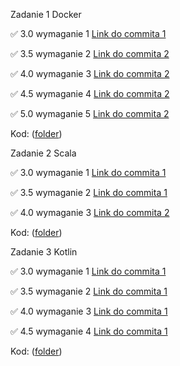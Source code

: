 Zadanie 1 Docker

✅ 3.0 wymaganie 1 [Link do commita 1](https://github.com/BStchw/ebiznes_2025/commit/10a9073aca4795b69f52fdd89bbd92e00da31147)

✅ 3.5 wymaganie 2 [Link do commita 2](https://github.com/BStchw/ebiznes_2025/commit/1fda2665613aa0a2870cb441c8d78eccff41a280)

✅ 4.0 wymaganie 3 [Link do commita 2](https://github.com/BStchw/ebiznes_2025/commit/1fda2665613aa0a2870cb441c8d78eccff41a280)

✅ 4.5 wymaganie 4 [Link do commita 2](https://github.com/BStchw/ebiznes_2025/commit/1fda2665613aa0a2870cb441c8d78eccff41a280)

✅ 5.0 wymaganie 5 [Link do commita 2](https://github.com/BStchw/ebiznes_2025/commit/1fda2665613aa0a2870cb441c8d78eccff41a280)

Kod: ([folder](https://github.com/BStchw/ebiznes_2025/tree/main/Projekt1))

Zadanie 2 Scala

✅ 3.0 wymaganie 1 [Link do commita 1](https://github.com/BStchw/ebiznes_2025/commit/0b9ab58e0d1994678ce0d31562bf5b80727d37c7)

✅ 3.5 wymaganie 2 [Link do commita 1](https://github.com/BStchw/ebiznes_2025/commit/0b9ab58e0d1994678ce0d31562bf5b80727d37c7)

✅ 4.0 wymaganie 3 [Link do commita 2](https://github.com/BStchw/ebiznes_2025/commit/150dcba5f6f6bee18692f7fdf7ed3f5053a8b109)


Kod: ([folder](https://github.com/BStchw/ebiznes_2025/tree/main/Projekt2))

Zadanie 3 Kotlin

✅ 3.0 wymaganie 1 [Link do commita 1](https://github.com/BStchw/ebiznes_2025/commit/1121d027f78d3f66705f3d52a7e3f4c798079789)

✅ 3.5 wymaganie 2 [Link do commita 1](https://github.com/BStchw/ebiznes_2025/commit/1121d027f78d3f66705f3d52a7e3f4c798079789)

✅ 4.0 wymaganie 3 [Link do commita 1](https://github.com/BStchw/ebiznes_2025/commit/1121d027f78d3f66705f3d52a7e3f4c798079789)

✅ 4.5 wymaganie 4 [Link do commita 1](https://github.com/BStchw/ebiznes_2025/commit/1121d027f78d3f66705f3d52a7e3f4c798079789)

Kod: ([folder](https://github.com/BStchw/ebiznes_2025/tree/main/Projekt3))
